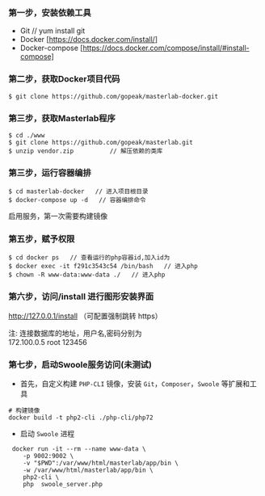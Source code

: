

### 第一步，安装依赖工具

- Git  // yum install git
- Docker [https://docs.docker.com/install/]
- Docker-compose [https://docs.docker.com/compose/install/#install-compose]

### 第二步，获取Docker项目代码

```
$ git clone https://github.com/gopeak/masterlab-docker.git
```
   
### 第三步，获取Masterlab程序

```
$ cd ./www
$ git clone https://github.com/gopeak/masterlab.git
$ unzip vendor.zip          // 解压依赖的类库
```
   
### 第三步，运行容器编排

```
$ cd masterlab-docker   // 进入项目根目录
$ docker-compose up -d   // 容器编排命令
```

启用服务，第一次需要构建镜像

### 第五步，赋予权限

```
$ cd docker ps   // 查看运行的php容器id,加入id为 
$ docker exec -it f291c3543c54 /bin/bash   // 进入php
$ chown -R www-data:www-data ./   // 进入php
```


### 第六步，访问/install 进行图形安装界面

http://127.0.0.1/install （可配置强制跳转 https）

注: 连接数据库的地址，用户名,密码分别为  
172.100.0.5 root 123456


 
### 第七步，启动Swoole服务访问(未测试)

- 首先，自定义构建 `PHP-CLI` 镜像，安装 `Git`，`Composer`，`Swoole` 等扩展和工具

```shell
# 构建镜像
docker build -t php2-cli ./php-cli/php72
```



- 启动 `Swoole` 进程
```
 docker run -it --rm --name www-data \
    -p 9002:9002 \
    -v "$PWD":/var/www/html/masterlab/app/bin \
    -w /var/www/html/masterlab/app/bin \
    php2-cli \
    php  swoole_server.php
```

	